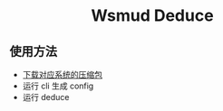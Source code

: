 # <p align="center">Wsmud Deduce</p>

## 使用方法

- [下载对应系统的压缩包](https://github.com/wsmud/deduce/releases)
- 运行 cli 生成 config
- 运行 deduce
